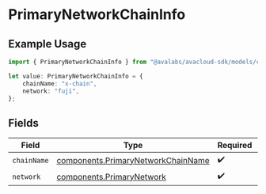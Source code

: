 # PrimaryNetworkChainInfo

## Example Usage

```typescript
import { PrimaryNetworkChainInfo } from "@avalabs/avacloud-sdk/models/components";

let value: PrimaryNetworkChainInfo = {
    chainName: "x-chain",
    network: "fuji",
};
```

## Fields

| Field                                                                                    | Type                                                                                     | Required                                                                                 | Description                                                                              |
| ---------------------------------------------------------------------------------------- | ---------------------------------------------------------------------------------------- | ---------------------------------------------------------------------------------------- | ---------------------------------------------------------------------------------------- |
| `chainName`                                                                              | [components.PrimaryNetworkChainName](../../models/components/primarynetworkchainname.md) | :heavy_check_mark:                                                                       | N/A                                                                                      |
| `network`                                                                                | [components.PrimaryNetwork](../../models/components/primarynetwork.md)                   | :heavy_check_mark:                                                                       | N/A                                                                                      |